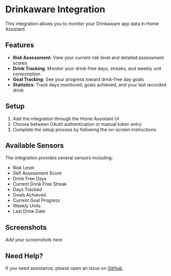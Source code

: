 # Drinkaware Integration

This integration allows you to monitor your Drinkaware app data in Home Assistant.

## Features

- **Risk Assessment**: View your current risk level and detailed assessment scores
- **Drink Tracking**: Monitor your drink-free days, streaks, and weekly unit consumption
- **Goal Tracking**: See your progress toward drink-free day goals
- **Statistics**: Track days monitored, goals achieved, and your last recorded drink

## Setup

1. Add the integration through the Home Assistant UI
2. Choose between OAuth authentication or manual token entry
3. Complete the setup process by following the on-screen instructions

## Available Sensors

The integration provides several sensors including:
- Risk Level
- Self Assessment Score
- Drink Free Days
- Current Drink Free Streak
- Days Tracked
- Goals Achieved
- Current Goal Progress
- Weekly Units
- Last Drink Date

## Screenshots

*Add your screenshots here*

## Need Help?

If you need assistance, please open an issue on [GitHub](https://github.com/B-Hartley/drinkaware/issues).